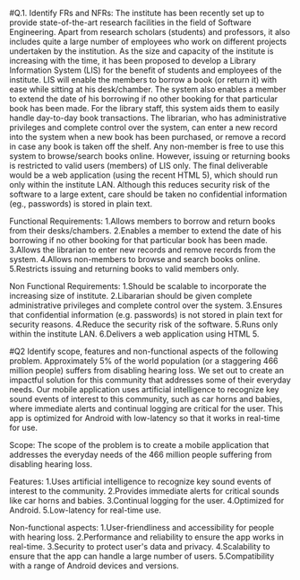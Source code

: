 #Q.1. Identify FRs and NFRs:
The institute has been recently set up to provide state-of-the-art research facilities in the field of Software Engineering. Apart from research scholars (students) and professors, it also includes quite a large number of employees who work on different projects undertaken by the institution. As the size and capacity of the institute is increasing with the time, it has been proposed to develop a Library Information System (LIS) for the benefit of students and employees of the institute. LIS will enable the members to borrow a book (or return it) with ease while sitting at his desk/chamber. The system also enables a member to extend the date of his borrowing if no other booking for that particular book has been made. For the library staff, this system aids them to easily handle day-to-day book transactions. The librarian, who has administrative privileges and complete control over the system, can enter a new record into the system when a new book has been purchased, or remove a record in case any book is taken off the shelf. Any non-member is free to use this system to browse/search books online. However, issuing or returning books is restricted to valid users (members) of LIS only. The final deliverable would be a web application (using the recent HTML 5), which should run only within the institute LAN. Although this reduces security risk of the software to a large extent, care should be taken no confidential information (eg., passwords) is stored in plain text.

Functional Requirements:
1.Allows members to borrow and return books from their desks/chambers.
2.Enables a member to extend the date of his borrowing if no other booking for that particular book has been made.
3.Allows the librarian to enter new records and remove records from the system.
4.Allows non-members to browse and search books online.
5.Restricts issuing and returning books to valid members only.

Non Functional Requirements:
1.Should be scalable to incorporate the increasing size of institute.
2.Libararian should be given complete administrative privileges and complete control over the system.
3.Ensures that confidential information (e.g. passwords) is not stored in plain text for security reasons.
4.Reduce the security risk of the software.
5.Runs only within the institute LAN.
6.Delivers a web application using HTML 5.

#Q2 Identify scope, features and non-functional aspects of the following problem.
Approximately 5% of the world population (or a staggering 466 million people) suffers from disabling hearing loss. We set out to create an impactful solution for this community that addresses some of their everyday needs. Our mobile application uses artificial intelligence to recognize key sound events of interest to this community, such as car horns and babies, where immediate alerts and continual logging are critical for the user. This app is optimized for Android with low-latency so that it works in real-time for use.

Scope:
The scope of the problem is to create a mobile application that addresses the everyday needs of the 466 million people suffering from disabling hearing loss.

Features:
1.Uses artificial intelligence to recognize key sound events of interest to the community.
2.Provides immediate alerts for critical sounds like car horns and babies.
3.Continual logging for the user.
4.Optimized for Android.
5.Low-latency for real-time use.

Non-functional aspects:
1.User-friendliness and accessibility for people with hearing loss.
2.Performance and reliability to ensure the app works in real-time.
3.Security to protect user's data and privacy.
4.Scalability to ensure that the app can handle a large number of users.
5.Compatibility with a range of Android devices and versions.
